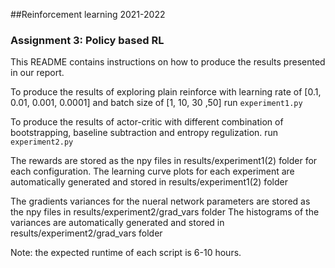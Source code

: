 ##Reinforcement learning 2021-2022
### Assignment 3: Policy based RL

This README contains instructions on how to produce the results presented in our report.

To produce the results of exploring plain reinforce with learning rate of [0.1, 0.01, 0.001, 0.0001] and batch size of [1, 10, 30 ,50]
run `experiment1.py`

To produce the results of actor-critic with different combination of bootstrapping, baseline subtraction and entropy regulization.
run `experiment2.py`

The rewards are stored as the npy files in results/experiment1(2) folder for each configuration.
The learning curve plots for each experiment are automatically generated and stored in results/experiment1(2) folder

The gradients variances for the nueral network parameters are stored as the npy files in results/experiment2/grad_vars folder
The histograms of the variances are automatically generated and stored in results/experiment2/grad_vars folder


Note: the expected runtime of each script is 6-10 hours.
